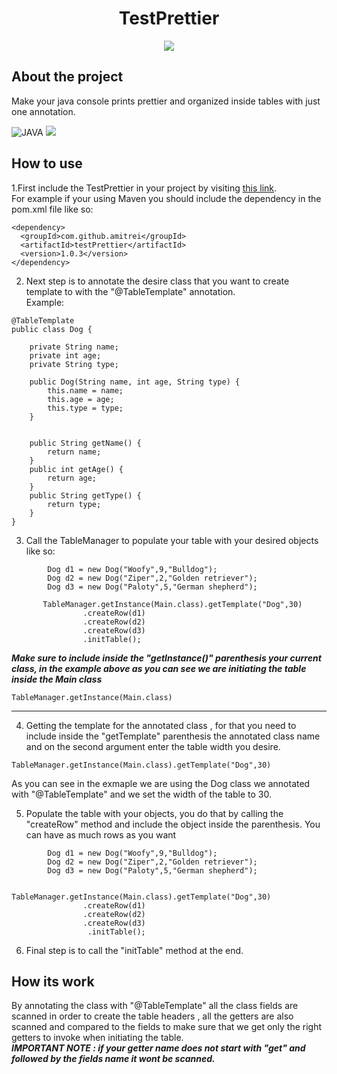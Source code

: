 <h1 align="center">TestPrettier </h1>
<p align="center">
<a href="https://search.maven.org/artifact/com.github.amitrei/testPrettier/1.0.3/jar"><img src="https://img.shields.io/maven-central/v/com.github.amitrei/testPrettier"></a>
</p>

## About the project
<p>Make your java console prints prettier and organized inside tables with just one annotation. <br/>
</p>
<img alt="JAVA"  src="https://img.shields.io/badge/Java-ED8B00?style=for-the-badge&logo=java&logoColor=white" />
<img src="https://amit-rei.io/assets/prettierExample.jpg">

## How to use
1.First include the TestPrettier in your project by visiting <a href="https://search.maven.org/artifact/com.github.amitrei/testPrettier/1.0.3/jar">this link</a>. <br/>
For example if your using Maven you should include the dependency in the pom.xml file like so:
```
<dependency>
  <groupId>com.github.amitrei</groupId>
  <artifactId>testPrettier</artifactId>
  <version>1.0.3</version>
</dependency>
```
2. Next step is to annotate the desire class that you want to create template to with the "@TableTemplate" annotation. <br/>
Example:
```
@TableTemplate
public class Dog {

    private String name;
    private int age;
    private String type;

    public Dog(String name, int age, String type) {
        this.name = name;
        this.age = age;
        this.type = type;
    }


    public String getName() {
        return name;
    }
    public int getAge() {
        return age;
    }
    public String getType() {
        return type;
    }
}
```
3. Call the TableManager to populate your table with your desired objects like so:
```
        Dog d1 = new Dog("Woofy",9,"Bulldog");
        Dog d2 = new Dog("Ziper",2,"Golden retriever");
        Dog d3 = new Dog("Paloty",5,"German shepherd");
        
       TableManager.getInstance(Main.class).getTemplate("Dog",30)
                .createRow(d1)
                .createRow(d2)
                .createRow(d3)
                .initTable();
```
   ***Make sure to include inside the "getInstance()" parenthesis your current class, in the example above as you can see we are initiating the table inside the Main class***
```
TableManager.getInstance(Main.class)
```
***

4. Getting the template for the annotated class , for that you need to include inside the "getTemplate" parenthesis the annotated class name and on the second argument enter the table width you desire.
```
TableManager.getInstance(Main.class).getTemplate("Dog",30)
```
As you can see in the exmaple we are using the Dog class we annotated with "@TableTemplate" and we set the width of the table to 30.

5. Populate the table with your objects, you do that by calling the "createRow" method and include the object inside the parenthesis. You can have as much rows as you want
```
        Dog d1 = new Dog("Woofy",9,"Bulldog");
        Dog d2 = new Dog("Ziper",2,"Golden retriever");
        Dog d3 = new Dog("Paloty",5,"German shepherd");
        
               TableManager.getInstance(Main.class).getTemplate("Dog",30)
                .createRow(d1)
                .createRow(d2)
                .createRow(d3)
                 .initTable();

```
6. Final step is to call the "initTable" method at the end.

## How its work
By annotating the class with "@TableTemplate" all the class fields are scanned in order to create the table headers , all the getters are also scanned and compared to the fields to
make sure that we get only the right getters to invoke when initiating the table.<br/>
***IMPORTANT NOTE : if your getter name does not start with "get" and followed by the fields name it wont be scanned.*** 
